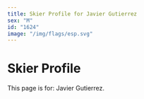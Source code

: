 ```yaml
---
title: Skier Profile for Javier Gutierrez
sex: "M"
id: "1624"
image: "/img/flags/esp.svg" 
---
```


# Skier Profile

This page is for: Javier Gutierrez.
    